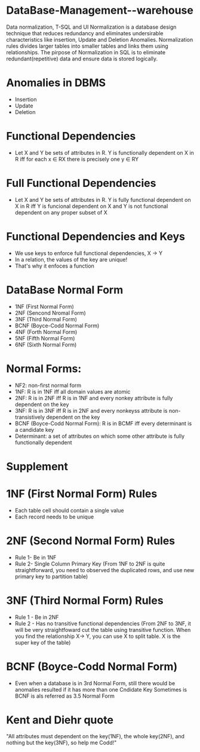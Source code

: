 # DataBase-Management--warehouse
Data normalization, T-SQL and UI
Normalization is a database design technique that reduces redundancy and eliminates undersirable characteristics like insertion, Update and Deletion Anomalies.
Normalization rules divides larger tables into smaller tables and links them using relationships. The pirpose of Normalization in SQL is to eliminate redundant(repetitive) data and ensure data is stored logically.

# Anomalies in DBMS
- Insertion
- Update
- Deletion

# Functional Dependencies
- Let X and Y be sets of attributes in R. Y is functionally dependent on X in R iff for each x ∈ RX there is precisely one y ∈ RY

# Full Functional Dependencies
- Let X and Y be sets of attributes in R. Y is fully functional dependent on X in R iff Y is funcional dependent on X and Y is not functional dependent on any proper subset of X

# Functional Dependencies and Keys
- We use keys to enforce full functional dependencies, X -> Y
- In a relation, the values of the key are unique!
- That's why it enfoces a function 

# DataBase Normal Form
- 1NF (First Normal Form)
- 2NF (Sencond Nromal Form)
- 3NF (Third Normal Form)
- BCNF (Boyce-Codd Normal Form)
- 4NF (Forth Normal Form)
- 5NF (Fifth Normal Form)
- 6NF (Sixth Normal Form)

# Normal Forms:
- NF2: non-first normal form
- 1NF: R is in 1NF iff all domain values are atomic
- 2NF: R is in 2NF iff R is in 1NF and every nonkey attribute is fully dependent on the key
- 3NF: R is in 3NF iff R is in 2NF and every nonkeyss attribute is non-transistively dependent on the key
- BCNF (Boyce-Codd Normal Form): R is in BCMF iff every determinant is a candidate key
- Determinant: a set of attributes on which some other attribute is fully functionally dependent

# Supplement
# 1NF (First Normal Form) Rules
- Each table cell should contain a single value
- Each record needs to be unique

# 2NF (Second Normal Form) Rules 
- Rule 1- Be in 1NF
- Rule 2- Single Column Primary Key
(From 1NF to 2NF is quite straightforward, you need to observed the duplicated rows, and use new primary key to partition table)

# 3NF (Third Normal Form) Rules
- Rule 1 - Be in 2NF
- Rule 2 - Has no transitive functional dependencies
(From 2NF to 3NF, it will be very straightfoward cut the table using transitive function. When you find the relationship X-> Y, you can use X to split table. X is the super key of the table)

# BCNF (Boyce-Codd Normal Form)
- Even when a database is in 3rd Normal Form, still there would be anomalies resulted if it has more than one Cndidate Key
Sometimes is BCNF is als referred as 3.5 Normal Form

# Kent and Diehr quote
"All attributes must dependent on the key(1NF), the whole key(2NF), and nothing but the key(3NF), so help me Codd!"
